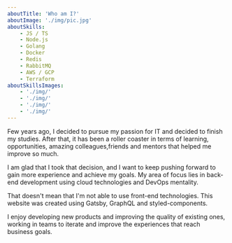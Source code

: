 ```yaml
---
aboutTitle: 'Who am I?'
aboutImage: './img/pic.jpg'
aboutSkills:
    - JS / TS
    - Node.js
    - Golang
    - Docker
    - Redis
    - RabbitMQ
    - AWS / GCP
    - Terraform
aboutSkillsImages:
    - './img/'
    - './img/'
    - './img/'
    - './img/'
---
```


Few years ago, I decided to pursue my passion for IT and decided to
finish my studies. After that, it has been a roller coaster in terms of
learning, opportunities, amazing colleagues,friends and mentors that helped me improve so much.

I am glad that I took that decision, and I
want to keep pushing forward to gain more experience and achieve my
goals. My area of focus lies in back-end development using cloud technologies
and DevOps mentality.

That doesn't mean that I'm not able to use front-end technologies. This website
was created using Gatsby, GraphQL and styled-components.

I enjoy developing new products and improving the quality of existing ones,
working in teams to iterate and improve the experiences that reach
business goals.
